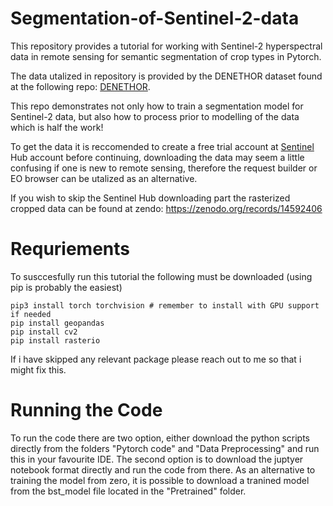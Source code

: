 # Segmentation-of-Sentinel-2-data

This repository provides a tutorial for working with Sentinel-2 hyperspectral data in remote sensing for semantic segmentation of crop types in Pytorch. 

The data utalized in repository is provided by the DENETHOR dataset found at the following repo: [DENETHOR](https://github.com/lukaskondmann/DENETHOR).

This repo demonstrates not only how to train a segmentation model for Sentinel-2 data, but also how to process prior to modelling of the data which is half the work!

To get the data it is reccomended to create a free trial account at [Sentinel](https://www.sentinel-hub.com/) Hub account before continuing, downloading the data may seem a little confusing if one is new to remote sensing, therefore the request builder or EO browser can be utalized as an alternative.   

If you wish to skip the Sentinel Hub downloading part the rasterized cropped data can be found at zendo: https://zenodo.org/records/14592406

# Requriements

To susccesfully run this tutorial the following must be downloaded (using pip is probably the easiest)

```
pip3 install torch torchvision # remember to install with GPU support if needed
pip install geopandas
pip install cv2
pip install rasterio
```
If i have skipped any relevant package please reach out to me so that i might fix this. 

# Running the Code

To run the code there are two option, either download the python scripts directly from the folders "Pytorch code" and "Data Preprocessing" and run this in your favourite IDE. The second option is to download the juptyer notebook format directly and run the code from there. As an alternative to training the model from zero, it is possible to download a tranined model from the bst_model file located in the "Pretrained" folder.   
